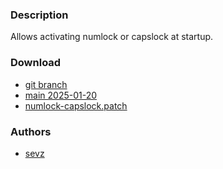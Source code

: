 ### Description
Allows activating numlock or capslock at startup.

### Download
- [git branch](https://codeberg.org/sevz/dwl/src/branch/numlock-capslock)
- [main 2025-01-20](/dwl/dwl-patches/raw/branch/main/patches/numlock-capslock/numlock-capslock.patch)
- [numlock-capslock.patch](/dwl/dwl-patches/raw/branch/main/patches/numlock-capslock/numlock-capslock-0.7.patch)

### Authors
- [sevz](https://codeberg.org/sevz)
